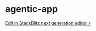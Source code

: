 # agentic-app

[Edit in StackBlitz next generation editor ⚡️](https://stackblitz.com/~/github.com/ZvityTeam/agentic-app)